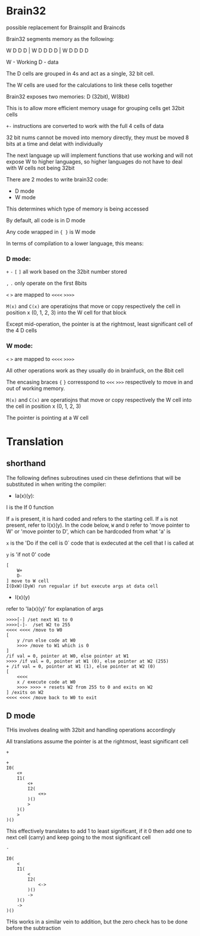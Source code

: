 # Brain32

possible replacement for Brainsplit and Braincds

Brain32 segments memory as the following:

W D D D | W D D D D | W D D D D

W - Working
D - data

The D cells are grouped in 4s and act as a single, 32 bit cell.

The W cells are used for the calculations to link these cells together

Brain32 exposes two memories: D (32bit), W(8bit)

This is to allow more efficient memory usage for grouping cells get 32bit cells

`+-` instructions are converted to work with the full 4 cells of data

32 bit nums cannot be moved into memory directly, they must be moved 8 bits at a time and delat with individually

The next language up will implement functions that use working and will not expose W to higher languages, so higher languages do not have to deal with W cells not being 32bit



There are 2 modes to write brain32 code:
- D mode
- W mode

This determines which type of memory is being accessed

By default, all code is in D mode

Any code wrapped in `{ }` is W mode

In terms of compilation to a lower language, this means:

### D mode:
`+` `-` `[` `]` all work based on the 32bit number stored

`,` `.` only operate on the first 8bits

`<` `>` are mapped to `<<<<` `>>>>`

`M(x)` and `C(x)` are operatiojns that move or copy respectively the cell in position x (0, 1, 2, 3) into the W cell for that block

Except mid-operation, the pointer is at the rightmost, least significant cell of the 4 D cells

### W mode:
`<` `>` are mapped to `<<<<` `>>>>`

All other operations work as they usually do in brainfuck, on the 8bit cell

The encasing braces `{` `}` corresspond to `<<<` `>>>` respectively to move in and out of working memory.

`M(x)` and `C(x)` are operatiojns that move or copy respectively the W cell into the cell in position x (0, 1, 2, 3)

The pointer is pointing at a W cell


# Translation

## shorthand

The following defines subroutines used cin these defintions that will be substituted in when writing the compiler:

- Ia(x)(y):

I is the If 0 function

If `a` is present, it is hard coded and refers to the starting cell. If `a` is not present, refer to I(x)(y). In the code below, `W` and `D` refer to 'move pointer to W' or 'move pointer to D', which can be hardcoded from what 'a' is

`x` is the 'Do if the cell is 0` code that is exdecuted at the cell that I is called at

`y` is 'if not 0' code

```
[
    W+
    D-
] move to W cell
I(DxW)(DyW) run regualar if but execute args at data cell
```

- I(x)(y)

refer to 'Ia(x)(y)' for explanation of args
```
>>>>[-] /set next W1 to 0
>>>>[-]-  /set W2 to 255
<<<< <<<< /move to W0
[
    y /run else code at W0
    >>>> /move to W1 which is 0
]
/if val = 0, pointer at W0, else pointer at W1
>>>> /if val = 0, pointer at W1 (0), else pointer at W2 (255)
+ /if val = 0, pointer at W1 (1), else pointer at W2 (0)
[
    <<<<
    x / execute code at W0
    >>>> >>>> + resets W2 from 255 to 0 and exits on W2
] /exits on W2
<<<< <<<< /move back to W0 to exit
```

## D mode
THis involves dealing with 32bit and handling operations accordingly

All translations assume the pointer is at the rightmost, least significant cell

`+`
```
+
I0(
    <+
    I1(
        <+
        I2(
            <+>
        )()
        >
    )()
    >
)()
```
This effectively translates to add 1 to least significant, if it 0 then add one to next cell (carry) and keep going to the most significant cell

`-`
```
I0(
    <
    I1(
        <
        I2(
            <->
        )()
        ->
    )()
    ->
)()
```
THis works in a similar vein to addition, but the zero check has to be done before the subtraction